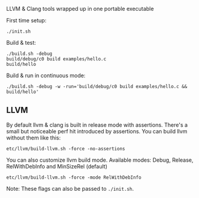 LLVM & Clang tools wrapped up in one portable executable

First time setup:

    ./init.sh

Build & test:

    ./build.sh -debug
    build/debug/c0 build examples/hello.c
    build/hello

Build & run in continuous mode:

    ./build.sh -debug -w -run='build/debug/c0 build examples/hello.c && build/hello'


## LLVM

By default llvm & clang is built in release mode with assertions.
There's a small but noticeable perf hit introduced by assertions.
You can build llvm without them like this:

    etc/llvm/build-llvm.sh -force -no-assertions

You can also customize llvm build mode.
Available modes: Debug, Release, RelWithDebInfo and MinSizeRel (default)

    etc/llvm/build-llvm.sh -force -mode RelWithDebInfo

Note: These flags can also be passed to `./init.sh`.
